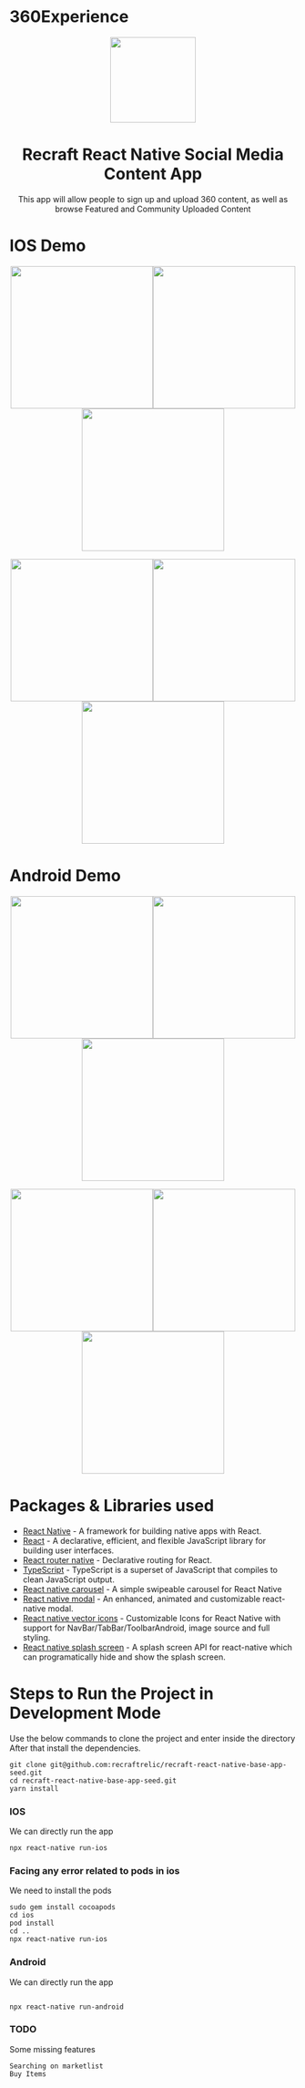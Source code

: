 # 360Experience
[<p align="center"><img width="150" src="./images/recraftshoping-app.png"></p>](https://github.com/recraftrelic/recraft-react-native-shopping-app/)

<h1 align="center">Recraft React Native Social Media Content App</h1>

<p align="center">This app
will allow people to sign up and upload 360 content, as well as browse Featured and Community Uploaded Content</p>


IOS Demo
=======
<p align="center">
  <img width="250" src="./images/previews/ios-1.gif"><img width="250" src="./images/previews/ios-2.gif"><img width="250" src="./images/previews/ios-3.gif">
</p>
<p align="center">
  <img width="250" src="./images/previews/ios-4.gif"><img width="250" src="./images/previews/ios-5.gif"><img width="250" src="./images/previews/ios-6.gif">
</p>

Android Demo
=======
<p align="center">
  <img width="250" src="./images/previews/android-1.gif"><img width="250" src="./images/previews/android-2.gif"><img width="250" src="./images/previews/android-3.gif">
</p>
<p align="center">
  <img width="250" src="./images/previews/android-4.gif"><img width="250" src="./images/previews/android-5.gif"><img width="250" src="./images/previews/android-6.gif">
</p>

Packages & Libraries used
=======

* [React Native](https://www.npmjs.com/package/react-native) - A framework for building native apps with React.
* [React](https://www.npmjs.com/package/react) - A declarative, efficient, and flexible JavaScript library for building user interfaces.
* [React router native](https://www.npmjs.com/package/react-router-native) - Declarative routing for React.
* [TypeScript](https://www.npmjs.com/package/typescript) - TypeScript is a superset of JavaScript that compiles to clean JavaScript output.
* [React native carousel](https://www.npmjs.com/package/react-native-carousel) - A simple swipeable carousel for React Native
* [React native modal](https://www.npmjs.com/package/react-native-modal) - An enhanced, animated and customizable react-native modal.
* [React native vector icons](https://www.npmjs.com/package/react-native-vector-icons) - Customizable Icons for React Native with support for NavBar/TabBar/ToolbarAndroid, image source and full styling.
* [React native splash screen](https://www.npmjs.com/package/react-native-splash-screen) - A splash screen API for react-native which can programatically hide and show the splash screen.

Steps to Run the Project in Development Mode
=======
Use the below commands to clone the project and enter inside the directory
After that install the dependencies.
```
git clone git@github.com:recraftrelic/recraft-react-native-base-app-seed.git
cd recraft-react-native-base-app-seed.git
yarn install
```

### IOS
We can directly run the app
```
npx react-native run-ios
```

### Facing any error related to pods in ios
We need to install the pods
```
sudo gem install cocoapods
cd ios
pod install
cd ..
npx react-native run-ios
```

### Android
We can directly run the app
```

npx react-native run-android
```

### TODO 
Some missing features 
```
Searching on marketlist 
Buy Items 

